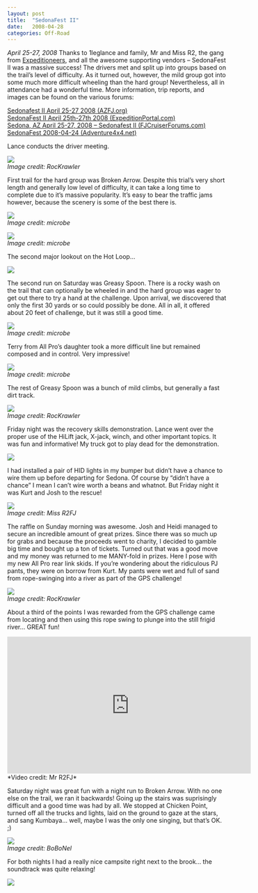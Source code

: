 ```yaml
---
layout: post
title:  "SedonaFest II"
date:   2008-04-28
categories: Off-Road
---
```


*April 25-27, 2008* Thanks to 1leglance and family, Mr and Miss R2, the gang from [Expeditioneers](http://www.expeditioneers.com), and all the awesome supporting vendors – SedonaFest II was a massive success! The drivers met and split up into groups based on the trail’s level of difficulty. As it turned out, however, the mild group got into some much more difficult wheeling than the hard group! Nevertheless, all in attendance had a wonderful time. More information, trip reports, and images can be found on the various forums:

[Sedonafest II April 25-27 2008 (AZFJ.org)](http://azfj.org/index.php?name=Forums&file=viewtopic&t=347&start=0)  
[SedonaFest II April 25th-27th 2008 (ExpeditionPortal.com)](http://expeditionportal.com/forum/showthread.php?t=11963)  
[Sedona, AZ April 25-27, 2008 – Sedonafest II (FJCruiserForums.com)](http://www.fjcruiserforums.com/forums/trail-report-photo-section-gps-coordinates/58305-sedona-az-april-25-27-2008-sedonafest-ii.html)  
[SedonaFest 2008-04-24 (Adventure4x4.net)](http://adventure4x4.net/waiting/showthread.php?t=2927)

Lance conducts the driver meeting.

![](/assets/img/2008-04-28-sedonafest-ii/Sedonafest08034.jpg)  
*Image credit: RocKrawler*

First trail for the hard group was Broken Arrow. Despite this trial’s very short length and generally low level of difficulty, it can take a long time to complete due to it’s massive popularity. It’s easy to bear the traffic jams however, because the scenery is some of the best there is.

![](/assets/img/2008-04-28-sedonafest-ii/IMG_0265.jpg)  
*Image credit: microbe*

![](/assets/img/2008-04-28-sedonafest-ii/IMG_0254.jpg)  
*Image credit: microbe*

The second major lookout on the Hot Loop…

![](/assets/img/2008-04-28-sedonafest-ii/DSCF2181.jpg)

The second run on Saturday was Greasy Spoon. There is a rocky wash on the trail that can optionally be wheeled in and the hard group was eager to get out there to try a hand at the challenge. Upon arrival, we discovered that only the first 30 yards or so could possibly be done. All in all, it offered about 20 feet of challenge, but it was still a good time.


![](/assets/img/2008-04-28-sedonafest-ii/IMG_0293.jpg)  
*Image credit: microbe*

Terry from All Pro’s daughter took a more difficult line but remained composed and in control. Very impressive!

![](/assets/img/2008-04-28-sedonafest-ii/IMG_0294.jpg)  
*Image credit: microbe*

The rest of Greasy Spoon was a bunch of mild climbs, but generally a fast dirt track.

![](/assets/img/2008-04-28-sedonafest-ii/Sedonafest08209-1.jpg)  
*Image credit: RocKrawler*

Friday night was the recovery skills demonstration. Lance went over the proper use of the HiLift jack, X-jack, winch, and other important topics. It was fun and informative! My truck got to play dead for the demonstration.

![](/assets/img/2008-04-28-sedonafest-ii/normal_img_1709.jpg)

I had installed a pair of HID lights in my bumper but didn’t have a chance to wire them up before departing for Sedona. Of course by “didn’t have a chance” I mean I can’t wire worth a beans and whatnot. But Friday night it was Kurt and Josh to the rescue!

![](/assets/img/2008-04-28-sedonafest-ii/normal_img_1715.jpg)  
*Image credit: Miss R2FJ*

The raffle on Sunday morning was awesome. Josh and Heidi managed to secure an incredible amount of great prizes. Since there was so much up for grabs and because the proceeds went to charity, I decided to gamble big time and bought up a ton of tickets. Turned out that was a good move and my money was returned to me MANY-fold in prizes. Here I pose with my new All Pro rear link skids. If you’re wondering about the ridiculous PJ pants, they were on borrow from Kurt. My pants were wet and full of sand from rope-swinging into a river as part of the GPS challenge!

![](/assets/img/2008-04-28-sedonafest-ii/IMG_0832.jpg)  
*Image credit: RocKrawler*

About a third of the points I was rewarded from the GPS challenge came from locating and then using this rope swing to plunge into the still frigid river… GREAT fun!

<iframe width="560" height="315" src="https://www.youtube.com/embed/Gxi1cq1jLL4" frameborder="0" allowfullscreen></iframe>  
*Video credit: Mr R2FJ*

Saturday night was great fun with a night run to Broken Arrow. With no one else on the trail, we ran it backwards! Going up the stairs was suprisingly difficult and a good time was had by all. We stopped at Chicken Point, turned off all the trucks and lights, laid on the ground to gaze at the stars, and sang Kumbaya… well, maybe I was the only one singing, but that’s OK. ;)


![](/assets/img/2008-04-28-sedonafest-ii/night_run_peeps_acting_silly.jpg)  
*Image credit: BoBoNel*

For both nights I had a really nice campsite right next to the brook… the soundtrack was quite relaxing!

![](/assets/img/2008-04-28-sedonafest-ii/DSCF2176.jpg)